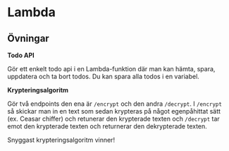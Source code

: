 # Lambda

## Övningar

**Todo API**

Gör ett enkelt todo api i en Lambda-funktion där man kan hämta, spara, uppdatera och ta bort todos. Du kan spara alla todos i en variabel.

**Krypteringsalgoritm**

Gör två endpoints den ena är `/encrypt` och den andra `/decrypt`. I `/encrypt` så skickar man in en text som sedan krypteras på något egenpåhittat sätt (ex. Ceasar chiffer) och retunerar den krypterade texten och `/decrypt` tar emot den krypterade texten och returnerar den dekrypterade texten.

Snyggast krypteringsalgoritm vinner!